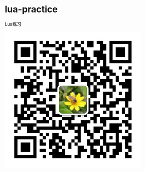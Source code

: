 # lua-practice
Lua练习

![image](https://github.com/lgl-fengwang/Material-library/raw/master/businessCard.jpg)

